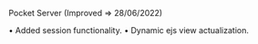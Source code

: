 Pocket Server (Improved => 28/06/2022)

• Added session functionality.
• Dynamic ejs view actualization.